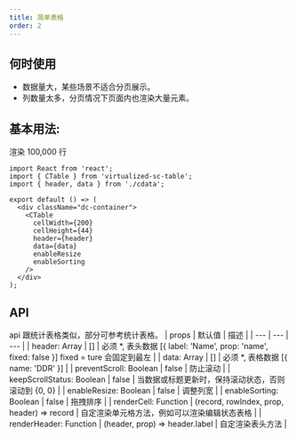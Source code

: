 ```yaml
---
title: 简单表格
order: 2
---
```


## 何时使用
* 数据量大，某些场景不适合分页展示。
* 列数量太多，分页情况下页面内也渲染大量元素。

## 基本用法:

渲染 100,000 行
```tsx
import React from 'react';
import { CTable } from 'virtualized-sc-table';
import { header, data } from './cdata';

export default () => (
  <div className="dc-container">
    <CTable
      cellWidth={200}
      cellHeight={44}
      header={header}
      data={data}
      enableResize
      enableSorting
    />
  </div>
);
```

## API
api 跟统计表格类似，部分可参考统计表格。
| props | 默认值 | 描述 |
| --- | --- | --- |
| header: Array | [] | 必须 \*, 表头数据 [{ label: 'Name', prop: 'name', fixed: false }] fixed = ture 会固定到最左 |
| data: Array | [] | 必须 \*, 表格数据 [{ name: 'DDR' }] |
| preventScroll: Boolean | false | 防止滚动 |
| keepScrollStatus: Boolean | false | 当数据或标题更新时，保持滚动状态，否则滚动到 {0, 0} |
| enableResize: Boolean | false | 调整列宽 |
| enableSorting: Boolean | false | 拖拽排序 |
| renderCell: Function | (record, rowIndex, prop, header) => record | 自定渲染单元格方法，例如可以渲染编辑状态表格 |
| renderHeader: Function | (header, prop) => header.label | 自定渲染表头方法 |

